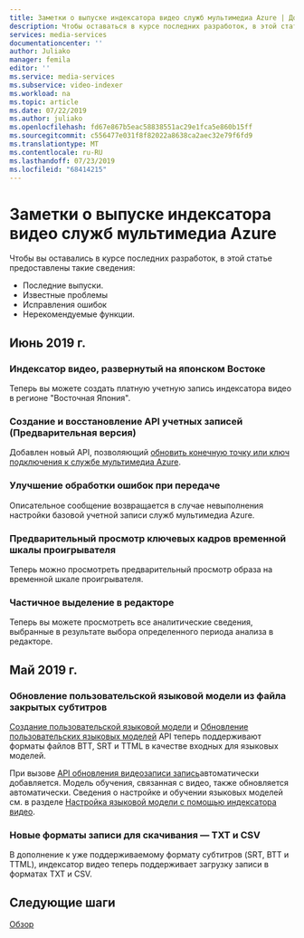 ```yaml
---
title: Заметки о выпуске индексатора видео служб мультимедиа Azure | Документация Майкрософт
description: Чтобы оставаться в курсе последних разработок, в этой статье содержатся последние обновления индексатора видео служб мультимедиа Azure.
services: media-services
documentationcenter: ''
author: Juliako
manager: femila
editor: ''
ms.service: media-services
ms.subservice: video-indexer
ms.workload: na
ms.topic: article
ms.date: 07/22/2019
ms.author: juliako
ms.openlocfilehash: fd67e867b5eac58838551ac29e1fca5e860b15ff
ms.sourcegitcommit: c556477e031f8f82022a8638ca2aec32e79f6fd9
ms.translationtype: MT
ms.contentlocale: ru-RU
ms.lasthandoff: 07/23/2019
ms.locfileid: "68414215"
---
```

# <a name="azure-media-services-video-indexer-release-notes"></a>Заметки о выпуске индексатора видео служб мультимедиа Azure

Чтобы вы оставались в курсе последних разработок, в этой статье предоставлены такие сведения:

* Последние выпуски.
* Известные проблемы
* Исправления ошибок
* Нерекомендуемые функции.

## <a name="june-2019"></a>Июнь 2019 г.

### <a name="video-indexer-deployed-to-japan-east"></a>Индексатор видео, развернутый на японском Востоке

Теперь вы можете создать платную учетную запись индексатора видео в регионе "Восточная Япония".

### <a name="create-and-repair-account-api-preview"></a>Создание и восстановление API учетных записей (Предварительная версия)

Добавлен новый API, позволяющий [обновить конечную точку или ключ подключения к службе мультимедиа Azure](https://api-portal.videoindexer.ai/docs/services/Operations/operations/Update-Paid-Account-Azure-Media-Services?&groupBy=tag).

### <a name="improve-error-handling-on-upload"></a>Улучшение обработки ошибок при передаче 

Описательное сообщение возвращается в случае невыполнения настройки базовой учетной записи служб мультимедиа Azure.

### <a name="player-timeline-keyframes-preview"></a>Предварительный просмотр ключевых кадров временной шкалы проигрывателя 

Теперь можно просмотреть предварительный просмотр образа на временной шкале проигрывателя.

### <a name="editor-semi-select"></a>Частичное выделение в редакторе

Теперь вы можете просмотреть все аналитические сведения, выбранные в результате выбора определенного периода анализа в редакторе.

## <a name="may-2019"></a>Май 2019 г.

### <a name="update-custom-language-model-from-closed-caption-file"></a>Обновление пользовательской языковой модели из файла закрытых субтитров

[Создание пользовательской языковой модели](https://api-portal.videoindexer.ai/docs/services/Operations/operations/Create-Language-Model?&groupBy=tag) и [Обновление пользовательских языковых моделей](https://api-portal.videoindexer.ai/docs/services/Operations/operations/Update-Language-Model?&groupBy=tag) API теперь поддерживают форматы файлов ВТТ, SRT и TTML в качестве входных для языковых моделей.

При вызове [API обновления видеозаписи запись](https://api-portal.videoindexer.ai/docs/services/Operations/operations/Update-Video-Transcript?&pattern=transcript)автоматически добавляется. Модель обучения, связанная с видео, также обновляется автоматически. Сведения о настройке и обучении языковых моделей см. в разделе [Настройка языковой модели с помощью индексатора видео](customize-language-model-overview.md).

### <a name="new-download-transcript-formats--txt-and-csv"></a>Новые форматы записи для скачивания — TXT и CSV

В дополнение к уже поддерживаемому формату субтитров (SRT, ВТТ и TTML), индексатор видео теперь поддерживает загрузку записи в форматах TXT и CSV.

## <a name="next-steps"></a>Следующие шаги

[Обзор](video-indexer-overview.md)
